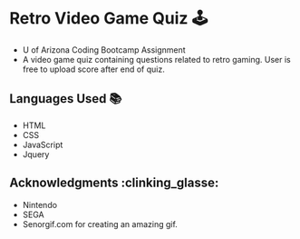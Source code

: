 # Retro Video Game Quiz :joystick:
- U of Arizona Coding Bootcamp Assignment
- A video game quiz containing questions related to retro gaming. User is free to upload score after end of quiz. 

## Languages Used :books:
- HTML 
- CSS 
- JavaScript 
- Jquery 

## Acknowledgments :clinking_glasse:
- Nintendo
- SEGA
- Senorgif.com for creating an amazing gif. 
